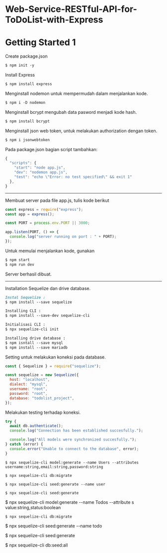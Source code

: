 # Web-Service-RESTful-API-for-ToDoList-with-Express

# Getting Started 1

Create package.json

```markdown
$ npm init -y
```

Install Express

```markdown
$ npm install express
```

Menginstall nodemon untuk mempermudah dalam menjalankan kode.

```markdown
$ npm i -D nodemon
```

Menginstall bcrypt mengubah data pasword menjadi kode hash.

```markdown
$ npm install bcrypt
```

Menginstall json web token, untuk melakukan authorization dengan token.

```markdown
$ npm i jsonwebtoken
```

Pada package.json bagian script tambahkan:

```javascript
{
  "scripts": {
    "start": "node app.js",
    "dev": "nodemon app.js",
    "test": "echo \"Error: no test specified\" && exit 1"
  },
}
```

---

Membuat server pada file app.js, tulis kode berikut

```javascript
const express = require("express");
const app = express();

const PORT = process.env.PORT || 3000;

app.listen(PORT, () => {
  console.log("server running on port : " + PORT);
});
```

Untuk memulai menjalankan kode, gunakan

```markdown
$ npm start
$ npm run dev
```

Server berhasil dibuat.

---

Installation Sequelize dan drive database.

```markdown
Instal Sequelize :
$ npm install --save sequelize

Installing CLI :
$ npm install --save-dev sequelize-cli

Initialisasi CLI :
$ npx sequelize-cli init

Installing drive database :
$ npm isntall --save mysql
$ npm install --save mariadb
```

Setting untuk melakukan koneksi pada database.

```javascript
const { Sequelize } = require("sequelize");

const sequelize = new Sequelize({
  host: "localhost",
  dialect: "mysql",
  username: "root",
  password: "root",
  database: "todolist_project",
});
```

Melakukan testing terhadap koneksi.

```javascript
try {
  await db.authenticate();
  console.log("Connection has been established succesfully.");

  console.log("All models were synchronized succesfully.");
} catch (error) {
  console.error("Unable to connect to the database", error);
}
```

`$ npx sequelize-cli model:generate --name Users --attributes username:string,email:string,password:string`

`$ npx sequelize-cli db:migrate`

`$ npx sequelize-cli seed:generate --name user`

`$ npx sequelize-cli seed:generate`

$ npx sequelize-cli model:generate --name Todos --attribute
s value:string,status:boolean

`$ npx sequelize-cli db:migrate`

$ npx sequelize-cli seed:generate --name todo

$ npx sequelize-cli seed:generate

$ npx sequelize-cli db:seed:all
